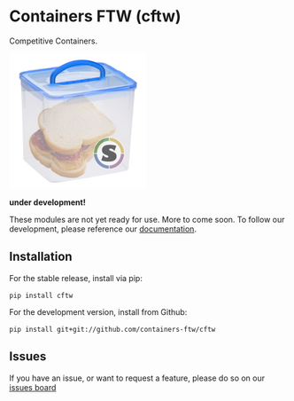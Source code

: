 # Containers FTW (cftw)

Competitive Containers.

![img/containers-ftw.png](img/containers-ftw.png)

**under development!**

These modules are not yet ready for use. More to come soon. To follow our development, please reference our [documentation](docs).


## Installation
For the stable release, install via pip:

```
pip install cftw
```

For the development version, install from Github:

```
pip install git+git://github.com/containers-ftw/cftw
```

## Issues
If you have an issue, or want to request a feature, please do so on our [issues board](https://www.github.com/containers-ftw/cftw/issues)

